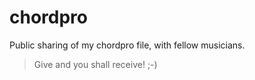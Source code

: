 # chordpro

Public sharing of my chordpro file, with fellow musicians.

> Give and you shall receive! ;-)



